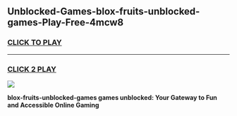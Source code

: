 
## Unblocked-Games-blox-fruits-unblocked-games-Play-Free-4mcw8
<h3>
<a href="https://premium76.site?title=blox-fruits-unblocked-games&ref=22A">CLICK TO PLAY</a></h3>
<hr>

<h3>
<a href="https://premium76.site?title=blox-fruits-unblocked-games&ref=22A">CLICK 2 PLAY</a>
  
</h3>

<a href="https://premium76.site?title=blox-fruits-unblocked-games&ref=22A"><img src="https://clearcache.store/games.png"></a>


**blox-fruits-unblocked-games games unblocked: Your Gateway to Fun and Accessible Online Gaming**
